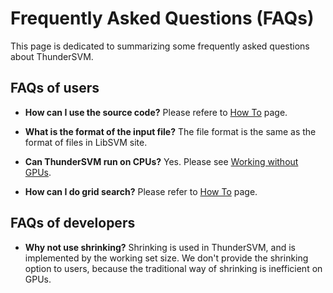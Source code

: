 Frequently Asked Questions (FAQs)
======
This page is dedicated to summarizing some frequently asked questions about ThunderSVM.

## FAQs of users
* **How can I use the source code?** 
   Please refere to [How To](how-to.html) page.

* **What is the format of the input file?** 
  The file format is the same as the format of files in LibSVM site.

* **Can ThunderSVM run on CPUs?** 
  Yes. Please see [Working without GPUs](get-started.html).
  
 * **How can I do grid search?**
 Please refer to [How To](how-to.html) page.

## FAQs of developers
* **Why not use shrinking?**
  Shrinking is used in ThunderSVM, and is implemented by the working set size. We don't provide the shrinking option to users, because the traditional way of shrinking is inefficient on GPUs.